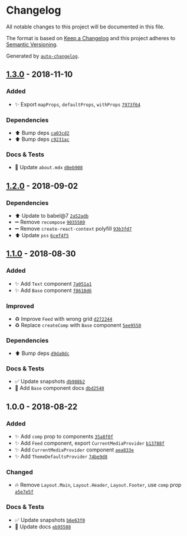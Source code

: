 # Changelog
All notable changes to this project will be documented in this file.

The format is based on [Keep a Changelog](http://keepachangelog.com/en/1.0.0/)
and this project adheres to [Semantic Versioning](http://semver.org/spec/v2.0.0.html).

Generated by [`auto-changelog`](https://github.com/CookPete/auto-changelog).

## [1.3.0](https://github.com/exah/components/compare/1.2.0...1.3.0) - 2018-11-10
### Added

- ✨ Export `mapProps`, `defaultProps`, `withProps` [`7973f64`](https://github.com/exah/components/commit/7973f64b30f67ceb6519bcb840d643619ec1397d)

### Dependencies

- ⬆️ Bump deps [`ca03cd2`](https://github.com/exah/components/commit/ca03cd256ed355b18237add489de90021c063b07)
- ⬆️ Bump deps [`c9231ac`](https://github.com/exah/components/commit/c9231aca97bc31c30f3c12f219850477181bcf18)

### Docs & Tests

- 📝 Update `about.mdx` [`d0eb908`](https://github.com/exah/components/commit/d0eb908e8d6f1cd813ceb29cac138087099bb639)

## [1.2.0](https://github.com/exah/components/compare/1.1.0...1.2.0) - 2018-09-02

### Dependencies

- ⬆️ Update to babel@7 [`2a52adb`](https://github.com/exah/components/commit/2a52adbae3f98f3d218f91bbf23d824948b3e0ec)
- ➖ Remove `recompose` [`9035580`](https://github.com/exah/components/commit/9035580f2b5111d476e90064136cfa2da6638f9f)
- ➖ Remove `create-react-context` polyfill [`93b3fd7`](https://github.com/exah/components/commit/93b3fd75c061c4a0367ea306b087ceba5f7a23ca)
- ⬆️ Update `pss` [`6cef4f5`](https://github.com/exah/components/commit/6cef4f5aeb6aa9a42cfadefedd3a7adf3dd7ecd4)

## [1.1.0](https://github.com/exah/components/compare/1.0.0...1.1.0) - 2018-08-30
### Added

- ✨ Add `Text` component [`7a051a1`](https://github.com/exah/components/commit/7a051a11f111de36359a7f1cfd052841463743ec)
- ✨ Add `Base` component [`f8618d6`](https://github.com/exah/components/commit/f8618d6ce7122122efa0ffec4fc428708ed85c73)

### Improved

- ♻️ Improve `Feed` with wrong grid [`d272244`](https://github.com/exah/components/commit/d272244719a15f258fb6d0c7a5d98ad53f6b9652)
- ♻️ Replace `createComp` with `Base` component [`5ee9550`](https://github.com/exah/components/commit/5ee9550bdc7c0c08bf548058df7af840a3d1db47)

### Dependencies

- ⬆️ Bump deps [`d9da0dc`](https://github.com/exah/components/commit/d9da0dcc4c940c50d4ac2cc928172f414b3bc178)

### Docs & Tests

- ✅ Update snapshots [`db988b2`](https://github.com/exah/components/commit/db988b2438cbc185128336623d390a3a0eb11d6e)
- 📝 Add `Base` component docs [`dbd2540`](https://github.com/exah/components/commit/dbd254099d37f19bca123bd0568e3aaf23890b11)

## 1.0.0 - 2018-08-22
### Added

- ✨ Add `comp` prop to components [`35a8f0f`](https://github.com/exah/components/commit/35a8f0fe467f156400bd667f4b410b43a9f9a41c)
- ✨ Add `Feed` component, export `CurrentMediaProvider` [`b13788f`](https://github.com/exah/components/commit/b13788f8d29807eaf7f19afbb7dcbd546d2dfe56)
- ✨ Add `CurrentMediaProvider` component [`aea833e`](https://github.com/exah/components/commit/aea833ea667fc504af486ed7f65af14e595ade5e)
- ✨ Add `ThemeDefaultsProvider` [`74be9d8`](https://github.com/exah/components/commit/74be9d89ada32626db60b1a336e1a395948af257)

### Changed

- 🔥 Remove `Layout.Main`, `Layout.Header`, `Layout.Footer`, use `comp` prop [`a5e7e5f`](https://github.com/exah/components/commit/a5e7e5f444d5c394606ea4998d71b94d23794a7e)

### Docs & Tests

- ✅ Update snapshots [`b6e63f0`](https://github.com/exah/components/commit/b6e63f0600ab61db0b05cc1a8d43354acf9e0bd2)
- 📝 Update docs [`eb95588`](https://github.com/exah/components/commit/eb95588bc000e607b550770143134e458009f177)
